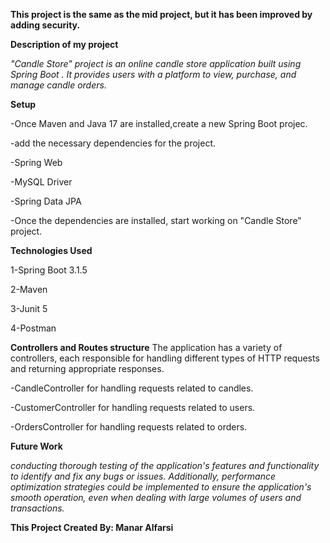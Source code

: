 **This project is the same as the mid project, but it has been improved by adding security.**




**Description of my project**

*"Candle Store" project is an online candle store application built using Spring Boot . It provides users with a platform to view, purchase, and manage candle orders.*





**Setup**

-Once Maven and Java 17 are installed,create a new Spring Boot projec.

   -add the necessary dependencies for the project.
   
   -Spring Web
   
   -MySQL Driver
   
   -Spring Data JPA
   
   -Once the dependencies are installed, start working on "Candle Store" project.


**Technologies Used**

1-Spring Boot 3.1.5

2-Maven

3-Junit 5

4-Postman


**Controllers and Routes structure**
The application has a variety of controllers, each responsible for handling different types of HTTP requests and returning appropriate responses.

-CandleController for handling requests related to candles.

-CustomerController for handling requests related to users.

-OrdersController for handling requests related to orders.







**Future Work**

*conducting thorough testing of the application's features and functionality to identify and fix any bugs or issues.
Additionally, performance optimization strategies could be implemented to ensure the application's smooth operation, even when dealing with large volumes of users and transactions.*


**This Project Created By:
Manar Alfarsi**
